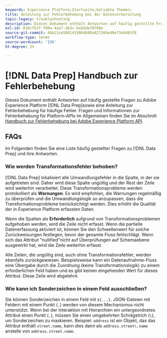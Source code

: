 ```yaml
---
keywords: Experience Platform;Startseite;beliebte Themen;
title: Anleitung zur Fehlerbehebung bei der Datenvorbereitung
topic-legacy: troubleshooting
description: Dieses Dokument enthält Antworten auf häufig gestellte Fragen zur Adobe Experience Platform-Datenvorbereitung.
exl-id: 810cfb2f-f80a-4aa7-ab3c-beb5de78708e
source-git-commit: 4bb21ce5861419964b80a827269e40ef3e6483f8
workflow-type: tm+mt
source-wordcount: '326'
ht-degree: 2%

---
```


# [!DNL Data Prep] Handbuch zur Fehlerbehebung

Dieses Dokument enthält Antworten auf häufig gestellte Fragen zu Adobe Experience Platform [!DNL Data Prep]sowie eine Anleitung zur Fehlerbehebung für häufige Fehler. Fragen und Informationen zur Fehlerbehebung für Platform-APIs im Allgemeinen finden Sie im Abschnitt [Handbuch zur Fehlerbehebung bei Adobe Experience Platform API](../landing/troubleshooting.md).

## FAQs

Im Folgenden finden Sie eine Liste häufig gestellter Fragen zu [!DNL Data Prep] und ihre Antworten.

### Wie werden Transformationsfehler behoben?

[!DNL Data Prep] lokalisiert alle Umwandlungsfehler in die Spalte, in der sie aufgetreten sind. Daher wird diese Spalte ungültig und der Rest der Zeile wird weiterhin verarbeitet. Diese Transformationsprobleme werden protokolliert als **Warnungen**. Es wird empfohlen, die Warnungen regelmäßig zu überprüfen und die Umwandlungslogik so anzupassen, dass die Transformationsprobleme berücksichtigt werden. Dies erhöht die Qualität der in Experience Platform erfassten Daten.

Wenn die Spalten als **Erforderlich** aufgrund von Transformationsproblemen aufgehoben werden, wird die Zeile nicht erfasst. Wenn die partielle Datenerfassung aktiviert ist, können Sie den Schwellenwert für solche Zurückweisungen festlegen, bevor der gesamte Fluss fehlschlägt. Wenn sich das Attribut &quot;nullified&quot;nicht auf Überprüfungen auf Schemaebene ausgewirkt hat, wird die Zeile weiterhin erfasst.

Alle Zeilen, die ungültig sind, auch ohne Transformationsfehler, werden ebenfalls zurückgewiesen. Beispielsweise kann ein Datenaufnahme-Fluss eine Übergabe durch die Zuordnung (keine Transformationslogik) zu einem erforderlichen Feld haben und es gibt keinen eingehenden Wert für dieses Attribut. Diese Zeile wird abgelehnt.

### Wie kann ich Sonderzeichen in einem Feld ausschließen?

Sie können Sonderzeichen in einem Feld mit `${...}`. JSON-Dateien mit Feldern mit einem Punkt (`.`) werden von diesem Mechanismus nicht unterstützt. Wenn bei der Interaktion mit Hierarchien ein untergeordnetes Attribut einen Punkt (`.`), müssen Sie einen umgekehrten Schrägstrich (`\`), um Sonderzeichen zu maskieren. Beispiel: `address` ist ein Objekt, das das Attribut enthält `street.name`, kann dies dann als `address.street\.name` anstelle von `address.street.name`.
